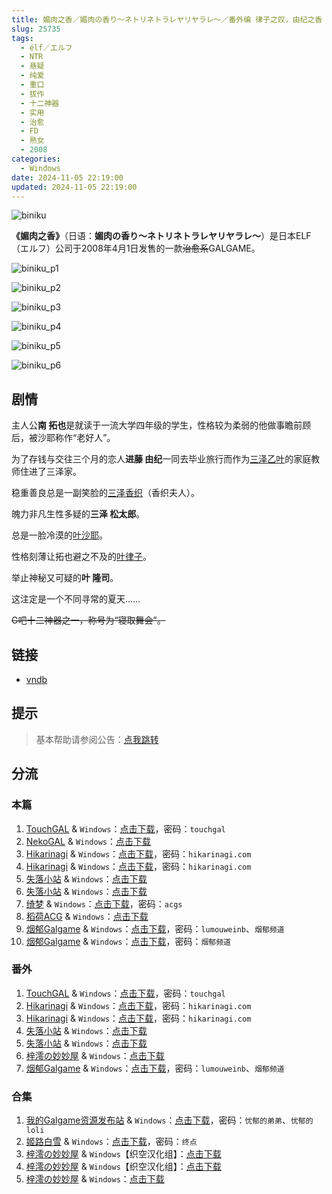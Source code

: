 ```yaml
---
title: 媚肉之香／媚肉の香り～ネトリネトラレヤリヤラレ～／番外编 律子之叹，由纪之香 律子の溜息・由紀の香り 外传
slug: 25735
tags:
  - élf／エルフ
  - NTR
  - 悬疑
  - 纯爱
  - 重口
  - 拔作
  - 十二神器
  - 实用
  - 治愈
  - FD
  - 熟女
  - 2008
categories:
  - Windows
date: 2024-11-05 22:19:00
updated: 2024-11-05 22:19:00
---
```


![biniku](https://static.saop.cc/vns/img/biniku.webp)

**《媚肉之香》**（日语：**媚肉の香り～ネトリネトラレヤリヤラレ～**）是日本ELF（エルフ）公司于2008年4月1日发售的一款~~治愈系~~GALGAME。

<!--more-->

![biniku_p1](https://static.saop.cc/vns/img/biniku_p1.webp)

![biniku_p2](https://static.saop.cc/vns/img/biniku_p2.webp)

![biniku_p3](https://static.saop.cc/vns/img/biniku_p3.webp)

![biniku_p4](https://static.saop.cc/vns/img/biniku_p4.webp)

![biniku_p5](https://static.saop.cc/vns/img/biniku_p5.webp)

![biniku_p6](https://static.saop.cc/vns/img/biniku_p6.webp)

## 剧情

主人公**南 拓也**是就读于一流大学四年级的学生，性格较为柔弱的他做事瞻前顾后，被沙耶称作“老好人”。

为了存钱与交往三个月的恋人**进藤 由纪**一同去毕业旅行而作为[三泽乙叶](https://zh.moegirl.org.cn/三泽乙叶)的家庭教师住进了三泽家。

稳重善良总是一副笑脸的[三泽香织](https://zh.moegirl.org.cn/三泽香织)（香织夫人）。

魄力非凡生性多疑的**三泽 松太郎**。

总是一脸冷漠的[叶沙耶](https://zh.moegirl.org.cn/叶沙耶)。

性格刻薄让拓也避之不及的[叶律子](https://zh.moegirl.org.cn/叶律子)。

举止神秘又可疑的**叶 隆司**。

这注定是一个不同寻常的夏天……

~~G吧十二神器之一，称号为“寝取舞会”。~~

## 链接

- [vndb](https://vndb.org/v470)

## 提示

> 基本帮助请参阅公告：[点我跳转](/)

## 分流

### 本篇

1. [TouchGAL](https://touchgal.net/) & `Windows`：[点击下载](https://pan.touchgal.net/s/rrLsy)，密码：`touchgal`
2. [NekoGAL](https://www.nekogal.com/) & `Windows`：[点击下载](https://pan.nekogal.top/s/LGeTk)
3. [Hikarinagi](https://www.hikarinagi.com/) & `Windows`：[点击下载](https://pan.himoe.uk/s/YM9TJ)，密码：`hikarinagi.com`
4. [Hikarinagi](https://www.hikarinagi.com/) & `Windows`：[点击下载](https://pan.himoe.uk/s/lY07C5)，密码：`hikarinagi.com`
5. [失落小站](https://www.shinnku.com/) & `Windows`：[点击下载](https://www.shinnku.com/api/download/0/win/%E5%AA%9A%E8%82%89%E4%B9%8B%E9%A6%99v1.2.7z)
6. [失落小站](https://www.shinnku.com/) & `Windows`：[点击下载](https://www.shinnku.com/api/download/zd/0001-0500/[080328][%E3%82%A8%E3%83%AB%E3%83%95]%20%E5%AA%9A%E8%82%89%E3%81%AE%E9%A6%99%E3%82%8A%EF%BD%9E%E3%83%8D%E3%83%88%E3%83%AA%E3%83%8D%E3%83%88%E3%83%A9%E3%83%AC%E3%83%A4%E3%83%AA%E3%83%A4%E3%83%A9%E3%83%AC%EF%BD%9E.rar)
7. [绮梦](https://acgs.one/) & `Windows`：[点击下载](https://acgs.one/game/17.html)，密码：`acgs`
8. [稻荷ACG](https://amoebi.com/) & `Windows`：[点击下载](https://xpa.zrflie.pw/PC/%E5%AA%9A%E8%82%89%E4%B9%8B%E9%A6%99.zip)
9. [烟郁Galgame](https://yanyugal.top/) & `Windows`：[点击下载](https://yanyugal.top/d/disk1/%E5%B0%8F%E5%B0%8F%E7%9A%84%E5%88%86%E4%BA%AB%EF%BC%88PC%EF%BC%86%E5%AE%89%E5%8D%93%EF%BC%89/PC/galgame/%5B%E6%B1%89%E5%8C%96%5D%E5%AA%9A%E8%82%89%E4%B9%8B%E9%A6%99.7z)，密码：`lumouweinb`、`烟郁频道`
10. [烟郁Galgame](https://yanyugal.top/) & `Windows`：[点击下载](https://yanyugal.top/d/disk1/PC/%E5%8D%81%E4%BA%8C%E7%A5%9E%E5%99%A8/10.%E5%AF%9D%E5%8F%96%E8%88%9E%E4%BC%9A%E2%80%94%E5%AA%9A%E8%82%89%E4%B9%8B%E9%A6%99.rar)，密码：`烟郁频道`

### 番外

1. [TouchGAL](https://touchgal.net/) & `Windows`：[点击下载](https://pan.touchgal.net/s/1bd2UX)，密码：`touchgal`
2. [Hikarinagi](https://www.hikarinagi.com/) & `Windows`：[点击下载](https://pan.himoe.uk/s/ZWEfV)，密码：`hikarinagi.com`
3. [Hikarinagi](https://www.hikarinagi.com/) & `Windows`：[点击下载](https://pan.himoe.uk/s/kRgrI6)，密码：`hikarinagi.com`
4. [失落小站](https://www.shinnku.com/) & `Windows`：[点击下载](https://www.shinnku.com/api/download/0/win/%E5%AA%9A%E8%82%89%E4%B9%8B%E9%A6%99%E5%A4%96%E4%BC%A0.7z)
5. [失落小站](https://www.shinnku.com/) & `Windows`：[点击下载](https://www.shinnku.com/api/download/zd/0001-0500/[080627][%E3%82%A8%E3%83%AB%E3%83%95]%20%E5%AA%9A%E8%82%89%E3%81%AE%E9%A6%99%E3%82%8A%20%E7%95%AA%E5%A4%96%E7%B7%A8%E3%80%8C%E5%BE%8B%E5%AD%90%E3%81%AE%E6%BA%9C%E6%81%AF%20%E7%94%B1%E7%B4%80%E3%81%AE%E9%A6%99%E3%82%8A%E3%80%8D.rar)
6. [梓澪の妙妙屋](https://zi0.cc/) & `Windows`：[点击下载](https://zi0.cc/d/%60%E3%80%90%E5%90%88%E9%9B%86%E7%B3%BB%E5%88%97%E3%80%91/%E3%80%90PC%2B%E9%83%A8%E5%88%86KR%20ONS%E3%80%9112%E7%A5%9E%E9%AD%94%E5%99%A8/12%E7%A5%9E%E5%99%A8/%E5%AA%9A%E8%82%89%E4%B9%8B%E9%A6%99%20%E7%95%AA%E5%A4%96%E7%AF%87.zip?sign=RoT0tCR9X3_1lyY2n3TgyNn-XNt7l2-GAGsnpnyz_To=:0)
7. [烟郁Galgame](https://yanyugal.top/) & `Windows`：[点击下载](https://yanyugal.top/d/disk1/%E5%B0%8F%E5%B0%8F%E7%9A%84%E5%88%86%E4%BA%AB%EF%BC%88PC%EF%BC%86%E5%AE%89%E5%8D%93%EF%BC%89/PC/galgame/%5B%E6%B1%89%E5%8C%96%5D%E5%AA%9A%E8%82%89%E4%B9%8B%E9%A6%99%E7%95%AA%E5%A4%96.7z)，密码：`lumouweinb`、`烟郁频道`

### 合集

1. [我的Galgame资源发布站](https://www.ttloli.com/) & `Windows`：[点击下载](https://www.ttloli.com/meirouzhixiangfanwaipian.html)，密码：`忧郁的弟弟`、`忧郁的loli`
2. [姬路白雪](https://pan.jlbx.xyz/) & `Windows`：[点击下载](https://pan.jlbx.xyz/?s=%E5%AA%9A%E8%82%89%E4%B9%8B%E9%A6%99)，密码：`终点`
3. [梓澪の妙妙屋](https://zi0.cc/) & `Windows`【织空汉化组】：[点击下载](https://zi0.cc/d/%60%E3%80%90%E5%90%88%E9%9B%86%E7%B3%BB%E5%88%97%E3%80%91/%E5%8D%97%2BGalGame%E6%B1%89%E5%8C%96%E5%8C%BA%E5%85%A8%E5%8C%BA%E8%B5%84%E6%BA%90%E5%A4%87%E4%BB%BD/1/08/%5BELF%5D%20%E5%AA%9A%E8%82%89%E3%81%AE%E9%A6%99%E3%82%8A%20%E5%AA%9A%E8%82%89%E4%B9%8B%E9%A6%99%20%E6%9C%AC%E4%BD%93%2B%E7%95%AA%E5%A4%96%E6%B1%89%E5%8C%96%E7%89%88%5B%E7%BB%87%E7%A9%BA%E6%B1%89%E5%8C%96%E7%BB%84%5D.zip?sign=x9QDsCLq9ucyHJ5nn3rdbnUK_rd4EWOSULmTLr7itvE=:0)
4. [梓澪の妙妙屋](https://zi0.cc/) & `Windows`【织空汉化组】：[点击下载](https://zi0.cc/d/%60%E3%80%90%E5%90%88%E9%9B%86%E7%B3%BB%E5%88%97%E3%80%91/%E5%8D%97%2BGalGame%E6%B1%89%E5%8C%96%E5%8C%BA%E5%85%A8%E5%8C%BA%E8%B5%84%E6%BA%90%E5%A4%87%E4%BB%BD/1/08/%5BELF%5D%E5%AA%9A%E8%82%89%E3%81%AE%E9%A6%99%E3%82%8A%E5%AA%9A%E8%82%89%E4%B9%8B%E9%A6%99%20%2B%20%E7%95%AA%E5%A4%96%E7%AF%87%20%E6%B1%89%E5%8C%96%E7%A1%AC%E7%9B%98%E7%89%88%20%5B%E7%BB%87%E7%A9%BA%E6%B1%89%E5%8C%96%E7%BB%84.zip?sign=w2jSqyJbUv-PJWgzZY1x1fMlQIlw8h09X4KeF9YKlb0=:0)
5. [梓澪の妙妙屋](https://zi0.cc/) & `Windows`：[点击下载](https://zi0.cc/d/%2C%E3%80%90ADV-%E5%86%92%E9%99%A9%E6%B8%B8%E6%88%8F%E3%80%91/%E3%80%90PC%E3%80%91%E5%AA%9A%E8%82%89%E4%B9%8B%E9%A6%99/%E5%AA%9A%E8%82%89%E4%B9%8B%E9%A6%99%EF%BC%9A%E6%9C%AC%E7%AF%87%2B%E7%95%AA%E5%A4%96-%E7%94%B1%E7%BA%AA%E4%B9%8B%E9%A6%99%20%E6%B1%89%E5%8C%96%E7%89%88%2B%E5%AD%98%E6%A1%A3%2B%E6%94%BB%E7%95%A5%2B%E5%85%A8CG.7z?sign=aj2OZuG_vwXpAOThZiKS9vhfP3kbnjJr5Ag-g4r2K7M=:0)
